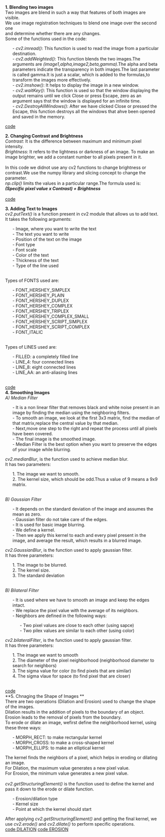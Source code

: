 
  **1. Blending two images** <br>
       Two images are blend in such a way that features of both images are visible.<br>
       We use image registration techniques to blend one image over the second one <br>
       and determine whether there are any changes.<br>
       Some of the functions used in the code:<br>
       <ol>
           - *cv2.imread()*: This function is used to read the image from a particular destination. <br>
           - *cv2.addWeighted()*: This function blends the two images.The arguments are *(image1,alpha,image2,beta,gamma)*.The alpha and beta parameters indicate the transparency                                   in both images.The last parameter is called gamma.It is just a scalar, which is added to the formulas,to transform the images more effectively.<br>
           - *cv2.imshow()*: It helps to display the image in a new window.<br>
           - *cv2.waitKey()*: This function is used so that the window displaying the output remains until we click Close or press Escape, zero as an argument says thst the window is displayed for an infinite time.<br>
           - *cv2.DestroyAllWindows()*: After we have clicked Close or pressed the Escape, this function destroys all the windows that ahve been opened and saved in the memory. <br>
       </ol>
       [code](https://github.com/madhuragandhe/Image_Processing/blob/master/Advance_Concepts_OPENCV/BlendingImgs.py)<br>
       
   **2. Changing Contrast and Brightness** <br>
       *Contrast*: It is the difference between maximum and minimum pixel intensity.<br>
       *Brightness*: It refers to the lightness or darkness of an image. To make an image brighter, we add a constant number to all pixels present in it. <br>
        <br>
        In this code we didnot use any cv2 functions to change brightness or contrast.We use the numpy library and slicing concept to change the parameter.<br>
        *np.clip()* limits the values in a particular range.The formula used is:<br>
        ***(Specific pixel value x Contrast) + Brightness***<br>
        <br>
       [code](https://github.com/madhuragandhe/Image_Processing/blob/master/Advance_Concepts_OPENCV/Brightness_Contrast.py)<br>
   
   **3. Adding Text to Images** <br>
       *cv2.putText()* is a function present in cv2 module that allows us to add text.<br>
       It takes the following arguments:<br>
       <ol>
           - Image, where you want to write the text<br>
           - The text you want to write<br>
           - Position of the text on the image<br>
           - Font type<br>
           - Font scale<br>
           - Color of the text<br>
           - Thickness of the text<br>
           - Type of the line used<br>
       </ol>
       <br>
       Types of FONTS used are:
       <ol>
           - FONT_HERSHEY_SIMPLEX<br>
           - FONT_HERSHEY_PLAIN<br>
           - FONT_HERSHEY_DUPLEX<br>
           - FONT_HERSHEY_COMPLEX<br>
           - FONT_HERSHEY_TRIPLEX<br>
           - FONT_HERSHEY_COMPLEX_SMALL<br>
           - FONT_HERSHEY_SCRIPT_SIMPLEX<br>
           - FONT_HERSHEY_SCRIPT_COMPLEX<br>
           - FONT_ITALIC<br>
       </ol>
       <br>
       Types of LINES used are:
       <ol>
           - FILLED: a completely filled line<br>
           - LINE_4: four connected lines<br>
           - LINE_8: eight connected lines<br>
           - LINE_AA: an anti-aliasing lines<br>
       </ol>
       <br>
       [code](https://github.com/madhuragandhe/Image_Processing/blob/master/Advance_Concepts_OPENCV/Text_on_Image.py)
       <br>
       **4. Smoothing Images** <br>
          *A) Median Filter* <br>
          <ol>
              - It is a non linear filter that removes black and white noise present in an image by finding the median using the neighboring filters.<br>
              - To smooth an image, we look at the first 3x3 matrix, find the median of that matrix,replace the central value by that median.<br>
              - Next,move one step to the right and repeat the process until all pixels have been covered.<br>
              - The final image is the smoothed image.<br>
              - Median Filter is the best option when you want to preserve the edges of your image while blurring.<br>
          </ol>
          *cv2.medianBlur*, is the function used to achieve median blur.<br>
          It has two parameters:<br>
          <ol>
              1. The image we want to smooth.<br>
              2. The kernel size, which should be odd.Thus a value of 9 means a 9x9 matrix.
          </ol>
       <br>
       *B) Gaussian Filter* <br>
          <ol>
              - It depends on the standard deviation of the image and assumes the mean as zero.<br>
              - Gaussian filter do not take care of the edges.<br>
              - It is used for basic image blurring.<br>
              - We define a kernel.<br>
              - Then we apply this kernel to each and every pixel present in the image, and average the result, which results in a blurred image.<br>
          </ol>
          *cv2.GaussianBlur*, is the function used to apply gaussian filter.<br>
          It has three parameters:<br>
          <ol>
              1. The image to be blurred.<br>
              2. The kernel size.<br>
              3. The standard deviation<br>
          </ol>
       <br>
        *B) Bilateral Filter* <br>
          <ol>
              - It is used where we have to smooth an image and keep the edges intact.<br>
              - We replace the pixel value with the average of its neighbors.<br>
              - Neighbors are defined in the following ways:<br>
              <ol>
                  - Two pixel values are close to each other (using sapce)<br>
                  - Two pilex values are similar to each other (using color)<br>
              </ol>
          </ol>
          *cv2.bilateralFilter*, is the function used to apply gaussian filter.<br>
          It has three parameters:<br>
          <ol>
              1. The image we want to smooth<br>
              2. The diameter of the pixel neighborhood (neighborhood diameter to search for neighbors)<br>
              3. The sigma value for color (to find pixels that are similar)<br>
              4. The sigma vlaue for space (to find pixel that are closer)<br>
          </ol>
       <br>
       [code](https://github.com/madhuragandhe/Image_Processing/blob/master/Advance_Concepts_OPENCV/SmoothingImages.py)
       <br>
       **5. Chnaging the Shape of Images ** <br>
       There are two operations (Dilation and Erosion) used to change the shape of the images.<br>
       Dilation results in the addition of pixels to the boundary of an object.<br>
       Erosion leads to the removal of pixels from the boundary.<br>
       To erode or dilate an image, wefirst define the neighborhood kernel, using these three ways:
       <ol>
           - MORPH_RECT: to make rectangular kernel<br>
           - MORPH_CROSS: to make a cross-shaped kernel<br>
           - MORPH_ELLIPS: to make an elliptical kernel<br>
       </ol>
       The kernel finds the neighbors of a pixel, which helps in eroding or dilating an image.<br>
       For Dilation, the maximum value generates a new pixel value.<br>
       For Erosion, the minimum value generates a new pixel value.<br>
       <br>
       *cv2.getStructuringElement()* is the function used to define the kernel and pass it down to the erode or dilate function.<br>
       <ol>
           - Erosion/dilation type<br>
           - Kernel size<br>
           - Point at which the kernel should start<br>
       </ol>
       After applying *cv2.getStructuringElement()* and getting the final kernel, we use *cv2.erode()* and *cv2.dilate()* to perform specific operations.<br>
       [code DILATION](https://github.com/madhuragandhe/Image_Processing/blob/master/Advance_Concepts_OPENCV/Dilation.py)
       [code EROSION](https://github.com/madhuragandhe/Image_Processing/blob/master/Advance_Concepts_OPENCV/Erosion.py)

